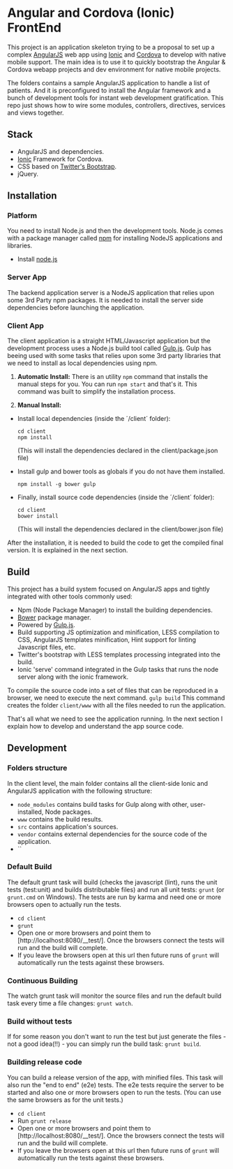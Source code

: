 # Angular and Cordova (Ionic) FrontEnd

This project is an application skeleton trying to be a proposal to set up a complex [AngularJS](http://angularjs.org/) web app using [Ionic](http://ionicframework.com/) and [Cordova](http://cordova.apache.org/) to develop with native mobile support.
The main idea is to use it to quickly bootstrap the Angular & Cordova webapp projects and dev environment for native mobile projects.

The folders contains a sample AngularJS application to handle a list of patients. And it is preconfigured to install the Angular framework and a bunch of development tools for instant web development gratification.
This repo just shows how to wire some modules, controllers, directives, services and views together.

## Stack

* AngularJS and dependencies.
* [Ionic](http://ionicframework.com/) Framework for Cordova.
* CSS based on [Twitter's Bootstrap](http://getbootstrap.com).
* jQuery.

## Installation

### Platform

You need to install Node.js and then the development tools. Node.js comes with a package manager called [npm](http://npmjs.org) for installing NodeJS applications and libraries.

* Install [node.js](http://nodejs.org/download/)

### Server App

The backend application server is a NodeJS application that relies upon some 3rd Party npm packages. It is needed to install the server side dependencies before launching the application.

### Client App

The client application is a straight HTML/Javascript application but the development process uses a Node.js build tool called [Gulp.js](http://gulpjs.com). Gulp has beeing used with some tasks that relies upon some 3rd party libraries that we need to install as local dependencies using npm.

1. **Automatic Install:** There is an utility `npm` command that installs the manual steps for you. You can run `npm start` and that's it. This command was built to simplify the installation process.

2. **Manual Install:**

* Install local dependencies (inside the ´/client´ folder):
    ```
    cd client
    npm install
    ```
  (This will install the dependencies declared in the client/package.json file)

* Install gulp and bower tools as globals if you do not have them installed.
    ```
    npm install -g bower gulp
    ```

* Finally, install source code dependencies (inside the ´/client´ folder):
    ```
    cd client
    bower install
    ```
  (This will install the dependencies declared in the client/bower.json file)


After the installation, it is needed to build the code to get the compiled final version. It is explained in the next section.


## Build

This project has a build system focused on AngularJS apps and tightly integrated with other tools commonly used:

* Npm (Node Package Manager) to install the building dependencies.
* [Bower](http://bower.io/) package manager.
* Powered by [Gulp.js](http://gulpjs.com/).
* Build supporting JS optimization and minification, LESS compilation to CSS, AngularJS templates minification, Hint support for linting Javascript files, etc.
* Twitter's bootstrap with LESS templates processing integrated into the build.
* Ionic 'serve' command integrated in the Gulp tasks that runs the node server along with the ionic framework.


To compile the source code into a set of files that can be reproduced in a browser, we need to execute the next command.
    ```
    gulp build
    ```
This command creates the folder `client/www` with all the files needed to run the application.

That's all what we need to see the application running. In the next section I explain how to develop and understand the app source code.


## Development

### Folders structure
In  the client level, the main folder contains all the client-side Ionic and AngularJS application with the following structure:
* `node_modules` contains build tasks for Gulp along with other, user-installed, Node packages.
* `www` contains the build results.
* `src` contains application's sources.
* `vendor` contains external dependencies for the source code of the application.
* ``

### Default Build
The default grunt task will build (checks the javascript (lint), runs the unit tests (test:unit) and builds distributable files) and run all unit tests: `grunt` (or `grunt.cmd` on Windows).  The tests are run by karma and need one or more browsers open to actually run the tests.
* `cd client`
* `grunt`
* Open one or more browsers and point them to [http://localhost:8080/__test/].  Once the browsers connect the tests will run and the build will complete.
* If you leave the browsers open at this url then future runs of `grunt` will automatically run the tests against these browsers.

### Continuous Building
The watch grunt task will monitor the source files and run the default build task every time a file changes: `grunt watch`.

### Build without tests
If for some reason you don't want to run the test but just generate the files - not a good idea(!!) - you can simply run the build task: `grunt build`.

### Building release code
You can build a release version of the app, with minified files.  This task will also run the "end to end" (e2e) tests.
The e2e tests require the server to be started and also one or more browsers open to run the tests.  (You can use the same browsers as for the unit tests.)
* `cd client`
* Run `grunt release`
* Open one or more browsers and point them to [http://localhost:8080/__test/].  Once the browsers connect the tests will run and the build will complete.
* If you leave the browsers open at this url then future runs of `grunt` will automatically run the tests against these browsers.
